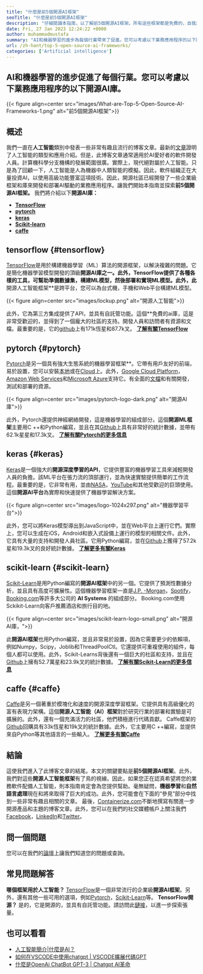 ```yaml
---
title: "什麼是前5個開源AI框架" 
seoTitle: "什麼是前5個開源AI框架" 
description: "仔細閱讀本指南，以了解前5個開源AI框架。所有這些框架都是免費的，自我託管的，並使您的業務應用程序聰明。" 
date: Fri, 27 Jan 2023 12:24:22 +0000
author: muhammadmustafa
summary: "AI和機器學習的進步為每個行業帶來了促進。您可以考慮以下業務應用程序的以下開源AI庫。" 
url: /zh-hant/top-5-open-source-ai-frameworks/
categories: ['Artificial intelligence']
---
```


## AI和機器學習的進步促進了每個行業。您可以考慮以下業務應用程序的以下開源AI庫。

{{< figure align=center src="images/What-are-Top-5-Open-Source-AI-Frameworks-1.png" alt="前5個開源AI框架">}}


## 概述
我們一直在**人工智能**類別中發表一些非常有趣且流行的博客文章。最新的[文章][1]證明了人工智能的類型和應用介紹。但是，此博客文章通常適用於AI愛好者的軟件開發人員。計算機科學分支機構的發展範圍很廣。實際上，現代絕對屬於人工智能。只是為了回顧一下，人工智能是人為機器中人類智能的模擬。因此，軟件組織正在大量投資AI，以使用高級功能豐富這項技術。因此，開源社區已經開發了一些企業級框架和庫來開發和部署AI驅動的業務應用程序。讓我們開始本指南並探索**前5個開源AI框架。**
我們將介紹以下**開源AI庫：**
  * **[TensorFlow][2]**
  * **[pytorch][3]**
  * **[keras][4]**
  * **[Scikit-learn][5]**
  * **[caffe][6]**

## tensorflow   {#tensorflow}
[TensorFlow][7]是用於構建機器學習（ML）算法的開源框架，以解決複雜的問題。它是簡化機器學習模型開發的頂級**開源AI庫之一。此外，TensorFlow提供了各種各樣的工具，可幫助準備數據集，構建ML模型，然後部署和實現ML模型。此外，此**開源人工智能框架**是跨平台，您可以為台式機，手機和Web平台構建ML模型。

{{< figure align=center src="images/lockup.png" alt="開源人工智能">}}

此外，它為第三方集成提供了API，並具有自託管功能。這個**免費的ai庫，這是非常受歡迎的，並得到了一個龐大的社區的支持。開發人員和訪問者有資源和文檔。最重要的是，它的[github][8]上有171k恆星和87.7k叉。
[**了解有關TensorFlow**][7]

## pytorch   {#pytorch}
[Pytorch][9]是另一個具有強大生態系統的機器學習框架**。它帶有用戶友好的前端，易於設置，您可以安裝[本地][10]或在[Cloud][11]上。此外，[Google Cloud Platform][12]，[Amazon Web Services][13]和[Microsoft Azure][14]支持它。有全面的[文檔][15]和有關開發，測試和部署的資源。

{{< figure align=center src="images/pytorch-logo-dark.png" alt="開源AI庫">}}

此外，Pytorch還提供神經網絡開發，這是機器學習的組成部分。這個**開源ML框架**主要用C ++和Python編寫，並且在其[Github][16]上具有非常好的統計數據，並帶有62.1k星星和17.3k叉。
**[了解有關Pytorch的更多信息][9]**

## keras   {#keras}
[Keras][17]是一個強大的**開源深度學習的API**，它提供豐富的機器學習工具來減輕開發人員的負擔。該ML平台在張力流的頂部運行，並為快速實驗提供簡單的工作流程。最重要的是，它非常有用，並由[NASA][18]，[YouTube][19]和其他受歡迎的巨頭使用。這個**開源AI平台**為實際和快速提供了機器學習解決方案。

{{< figure align=center src="images/logo-1024x297.png" alt="機器學習平台">}}

此外，您可以將Keras模型導出到JavaScript中，並在Web平台上運行它們。實際上，您可以生成在iOS，Android和嵌入式設備上運行的模型的相關文件。此外，它具有大量的支持和開發人員社區。它用Python編寫，並在[Github][20]上獲得了57.2k星和19.3k叉的良好統計數據。
**[了解更多有關Keras][21]**

## scikit-learn   {#scikit-learn}
[Scikit-Learn][22]是用Python編寫的**開源AI框架**中的另一個。它提供了預測性數據分析，並且具有高度可擴展性。這個機器學習框架一直是[J.P. -Morgan][23]，[Spotify][24]，[Booking.com][25]等許多大公司的 **AI Systems** 的組成部分。 Booking.com使用Sckikit-Learn向客戶推薦酒店和旅行目的地。

{{< figure align=center src="images/scikit-learn-logo-small.png" alt="開源AI庫，">}}

此**開源AI框架**也用Python編寫，並且非常易於設置，因為它需要更少的依賴項，例如Numpy，Scipy，Joblib和ThreadPoolCtl。它還提供可重複使用的組件，每個人都可以使用。此外，Scikit-Learns背後還有一個巨大的社區和支持，並且在[Github][26]上擁有52.7萬星和23.9k叉的統計數據。
**[了解有關Scikit-Learn的更多信息][22]**

## caffe   {#caffe}
[Caffe][27]是另一個著重於模塊化和速度的開源深度學習框架。它提供具有高級優化的富有表現力架構。這個**開源人工智能（AI）框架**對於研究行業的部署和實驗是可擴展的。此外，還有一個充滿活力的社區，他們積極進行代碼貢獻。
Caffe框架的[Github][28]回購具有33k恆星和19k叉的統計數據。此外，它主要用C ++編寫，並提供來自Python等其他語言的一些輸入。
[**了解更多有關Caffe**][27]

## 結論
這使我們進入了此博客文章的結尾。本文的關鍵要點是**前5個開源AI框架**。此外，我們對這些**開源人工智能框架**有了鳥的視線。因此，如果您正在認真希望將您的業務軟件配備人工智能，則本指南肯定會為您提供幫助。毫無疑問，**機器學習**和**自然語言處理**現在和將來取得了巨大的成功。此外，您可能會在下面的“參見”部分中找到一些非常有趣且相關的文章。
最後，[Containerize.com][29]不斷地撰寫有關進一步開源產品和主題的博客文章。此外，您可以在我們的社交媒體帳戶上關注我們[Facebook][30]，[LinkedIn][31]和[Twitter][32]。

## 問一個問題
您可以在我們的[論壇][33]上讓我們知道您的問題或查詢。

## 常見問題解答
**哪個框架用於人工智能？**
[TensorFlow][7]是一個非常流行的企業級**開源AI框架**。另外，還有其他一些可用的選項，例如[Pytorch][9]，[Scikit-Learn][22]等。
**TensorFlow開源？**
是的，它是開源的，並具有自託管功能。請訪問此[鏈接][2]，以進一步探索張量。

## 也可以看看
  * [人工智能簡介|什麼是AI？][1]
  * [如何在VSCODE中使用chatgpt | VSCODE擴展代碼GPT][34]
  * [什麼是OpenAi ChatBot GPT-3 | Chatgpt AI革命][35]

  
[1]: https://blog.containerize.com/artificial-intelligence/an-introduction-to-artificial-intelligence-what-is-ai/
[2]: #TensorFlow
[3]: #PyTorch
[4]: #Keras
[5]: #Scikit-Learn
[6]: #Caffe
[7]: https://www.tensorflow.org/
[8]: https://github.com/tensorflow/tensorflow
[9]: https://pytorch.org/
[10]: https://pytorch.org/get-started/locally/
[11]: https://pytorch.org/get-started/cloud-partners/
[12]: https://cloud.google.com/free?utm_source=google&utm_medium=cpc&utm_campaign=japac-PK-all-en-dr-BKWS-all-core-trial-EXA-dr-1605216&utm_content=text-ad-none-none-DEV_c-CRE_644095273675-ADGP_Hybrid+%7C+BKWS+-+EXA+%7C+Txt+~+GCP_General_core+brand_main-KWID_43700074766895910-aud-1596662389894:kwd-26415313501&userloc_1011088-network_g&utm_term=KW_google%20cloud%20platform&gclid=CjwKCAiA5sieBhBnEiwAR9oh2kBuc6zUrU0F9CiM9311gs4ROzwd4jmBzJzeYbvsBM3DjJpu5xQ2UhoCd8gQAvD_BwE&gclsrc=aw.ds
[13]: https://aws.amazon.com/free/?trk=c4f45c53-585c-4b31-8fbf-d39fbcdc603a&sc_channel=ps&s_kwcid=AL!4422!3!637354294236!e!!g!!amazon%20web%20services&ef_id=CjwKCAiA5sieBhBnEiwAR9oh2ocIEaAIs8jGbKL4IPQDTVyEiOB3A9y2B7GJcnzDnlLRas7uz6k0WhoCfBgQAvD_BwE:G:s&s_kwcid=AL!4422!3!637354294236!e!!g!!amazon%20web%20services
[14]: https://azure.microsoft.com/en-us/free/search/?&ef_id=CjwKCAiA5sieBhBnEiwAR9oh2mq3F1W_JRiygl7Zn0tBEaYPxhLu_Fy5SGbBx-uLuCkDA1BqvwXb9hoCAtgQAvD_BwE:G:s&OCID=AIDcmm8ge9eggm_SEM_CjwKCAiA5sieBhBnEiwAR9oh2mq3F1W_JRiygl7Zn0tBEaYPxhLu_Fy5SGbBx-uLuCkDA1BqvwXb9hoCAtgQAvD_BwE:G:s&gclid=CjwKCAiA5sieBhBnEiwAR9oh2mq3F1W_JRiygl7Zn0tBEaYPxhLu_Fy5SGbBx-uLuCkDA1BqvwXb9hoCAtgQAvD_BwE
[15]: https://pytorch.org/docs/stable/index.html
[16]: https://github.com/pytorch/pytorch
[17]: http://keras.io/
[18]: https://www.nasa.gov/
[19]: https://www.youtube.com/
[20]: https://github.com/keras-team/keras
[21]: https://keras.io/
[22]: https://scikit-learn.org/
[23]: https://www.jpmorgan.com/PK/en/about-us
[24]: https://open.spotify.com/
[25]: https://www.booking.com/index.html?aid=378266;label=booking-name-IquAp*EbiLS6jPVl_he8yQS461499016258:pl:ta:p1:p22,563,000:ac:ap:neg:fi:tikwd-65526620:lp1011088:li:dec:dm:ppccp=UmFuZG9tSVYkc2RlIyh9YYriJK-Ikd_dLBPOo0BdMww;ws=&gclid=Cj0KCQiAic6eBhCoARIsANlox87-Nf6Ijm9994V4RgtAs0eZNKka02pfeRGz8neVj21KrINF1arSwC8aArC3EALw_wcB
[26]: https://github.com/scikit-learn/scikit-learn
[27]: http://caffe.berkeleyvision.org/
[28]: https://github.com/BVLC/caffe/
[29]: https://www.containerize.com/
[30]: https://web.facebook.com/containerize
[31]: https://www.linkedin.com/company/containerize/
[32]: https://twitter.com/containerize_co
[33]: https://forum.containerize.com/
[34]: https://blog.containerize.com/artificial-intelligence/how-to-use-chatgpt-in-vscode-the-vscode-extension-codegpt/
[35]: https://blog.containerize.com/artificial-intelligence/what-is-openai-chatbot-gpt-3-chatgpt-an-ai-revolution/
